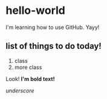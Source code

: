 # hello-world
I'm learning how to use GitHub. Yayy!

## list of things to do today!
1. class
3. more class


Look! **I'm bold text!**

_underscore_
